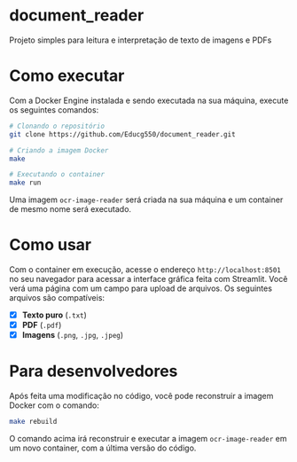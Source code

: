 # document_reader
Projeto simples para leitura e interpretação de texto de imagens e PDFs

# Como executar

Com a Docker Engine instalada e sendo executada na sua máquina, execute os seguintes comandos:

```bash
# Clonando o repositório
git clone https://github.com/Educg550/document_reader.git

# Criando a imagem Docker
make

# Executando o container
make run
```
Uma imagem `ocr-image-reader` será criada na sua máquina e um container de mesmo nome será executado.

# Como usar

Com o container em execução, acesse o endereço `http://localhost:8501` no seu navegador para acessar a interface gráfica feita com Streamlit. Você verá uma página com um campo para upload de arquivos. Os seguintes arquivos são compatíveis:

- [x] **Texto puro** (`.txt`)
- [x] **PDF** (`.pdf`)
- [x] **Imagens** (`.png`, `.jpg`, `.jpeg`)

# Para desenvolvedores
Após feita uma modificação no código, você pode reconstruir a imagem Docker com o comando:

```bash
make rebuild
```

O comando acima irá reconstruir e executar a imagem `ocr-image-reader` em um novo container, com a última versão do código.
